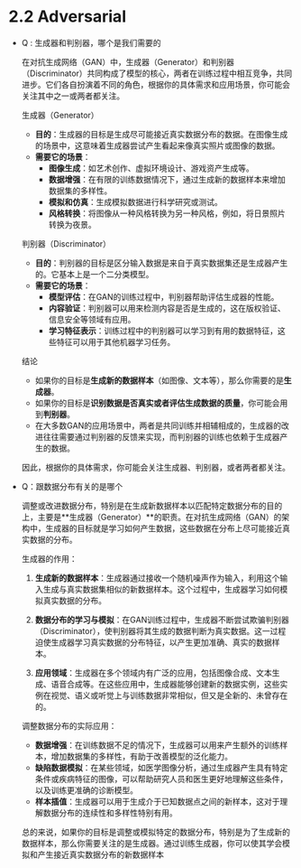 # 2.2 Adversarial 

* Q : 生成器和判别器，哪个是我们需要的

  在对抗生成网络（GAN）中，生成器（Generator）和判别器（Discriminator）共同构成了模型的核心，两者在训练过程中相互竞争，共同进步。它们各自扮演着不同的角色，根据你的具体需求和应用场景，你可能会关注其中之一或两者都关注。

  生成器（Generator）

  - **目的**：生成器的目标是生成尽可能接近真实数据分布的数据。在图像生成的场景中，这意味着生成器尝试产生看起来像真实照片或图像的数据。
  - **需要它的场景**：
    - **图像生成**：如艺术创作、虚拟环境设计、游戏资产生成等。
    - **数据增强**：在有限的训练数据情况下，通过生成新的数据样本来增加数据集的多样性。
    - **模拟和仿真**：生成模拟数据进行科学研究或测试。
    - **风格转换**：将图像从一种风格转换为另一种风格，例如，将日景照片转换为夜景。

  判别器（Discriminator）

  - **目的**：判别器的目标是区分输入数据是来自于真实数据集还是生成器产生的。它基本上是一个二分类模型。
  - **需要它的场景**：
    - **模型评估**：在GAN的训练过程中，判别器帮助评估生成器的性能。
    - **内容验证**：判别器可以用来检测内容是否是生成的，这在版权验证、信息安全等领域有应用。
    - **学习特征表示**：训练过程中的判别器可以学习到有用的数据特征，这些特征可以用于其他机器学习任务。

  结论

  - 如果你的目标是**生成新的数据样本**（如图像、文本等），那么你需要的是**生成器**。
  - 如果你的目标是**识别数据是否真实或者评估生成数据的质量**，你可能会用到**判别器**。
  - 在大多数GAN的应用场景中，两者是共同训练并相辅相成的，生成器的改进往往需要通过判别器的反馈来实现，而判别器的训练也依赖于生成器产生的数据。

  因此，根据你的具体需求，你可能会关注生成器、判别器，或者两者都关注。

* Q：跟数据分布有关的是哪个
  
  调整或改进数据分布，特别是在生成新数据样本以匹配特定数据分布的目的上，主要是**生成器（Generator）**的职责。在对抗生成网络（GAN）的架构中，生成器的目标就是学习如何产生数据，这些数据在分布上尽可能接近真实数据的分布。
  
  生成器的作用：
  
  1. **生成新的数据样本**：生成器通过接收一个随机噪声作为输入，利用这个输入生成与真实数据集相似的新数据样本。这个过程中，生成器学习如何模拟真实数据的分布。
  
  2. **数据分布的学习与模拟**：在GAN训练过程中，生成器不断尝试欺骗判别器（Discriminator），使判别器将其生成的数据判断为真实数据。这一过程迫使生成器学习真实数据的分布特征，以产生更加准确、真实的数据样本。
  
  3. **应用领域**：生成器在多个领域内有广泛的应用，包括图像合成、文本生成、语音合成等。在这些应用中，生成器能够创建新的数据实例，这些实例在视觉、语义或听觉上与训练数据非常相似，但又是全新的、未曾存在的。
  
  调整数据分布的实际应用：
  
  - **数据增强**：在训练数据不足的情况下，生成器可以用来产生额外的训练样本，增加数据集的多样性，有助于改善模型的泛化能力。
  - **缺陷数据模拟**：在某些领域，如医学图像分析，通过生成器产生具有特定条件或疾病特征的图像，可以帮助研究人员和医生更好地理解这些条件，以及训练更准确的诊断模型。
  - **样本插值**：生成器可以用于生成介于已知数据点之间的新样本，这对于理解数据分布的连续性和多样性特别有用。
  
  总的来说，如果你的目标是调整或模拟特定的数据分布，特别是为了生成新的数据样本，那么你需要关注的是生成器。通过训练生成器，你可以使其学会模拟和产生接近真实数据分布的新数据样本





